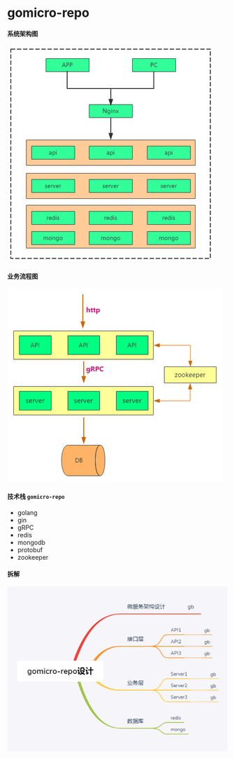 # gomicro-repo

#### 系统架构图

![系统架构图](https://github.com/guobingithub/gomicro-repo/blob/master/image/系统架构图.png) 

#### 业务流程图

![业务流程图](https://github.com/guobingithub/gomicro-repo/blob/master/image/业务流程图2.png) 

#### 技术栈 `gomicro-repo`

- golang
- gin
- gRPC
- redis
- mongodb
- protobuf
- zookeeper

#### 拆解

![任务模块拆解](https://github.com/guobingithub/gomicro-repo/blob/master/image/gomicro-repo.png) 

